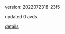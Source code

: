 version: 2022072318-23f5

updated 0 avds

[details](https://github.com/0x74f917491bfa7ebfa379/ali_avd_db/blob/master/change_log/2022/07/23/18/23f5.txt)